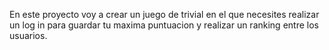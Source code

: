 En este proyecto voy a crear un juego de trivial en el que necesites realizar un log in para guardar tu maxima puntuacion y realizar un ranking entre los usuarios.